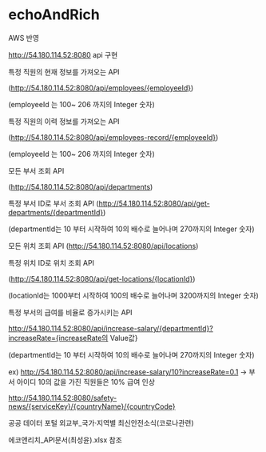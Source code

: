 ﻿# echoAndRich
AWS 반영

http://54.180.114.52:8080
api 구현

특정 직원의 현재 정보를 가져오는 API

(http://54.180.114.52:8080/api/employees/{employeeId})  

(employeeId 는 100~ 206 까지의 Integer 숫자)

특정 직원의 이력 정보를 가져오는 API

(http://54.180.114.52:8080/api/employees-record/{employeeId}) 

(employeeId 는 100~ 206 까지의 Integer 숫자)

모든 부서 조회 API

(http://54.180.114.52:8080/api/departments)

특정 부서 ID로 부서 조회 API
(http://54.180.114.52:8080/api/get-departments/{departmentId}) 

(departmentId는 10 부터 시작하여 10의 배수로 늘어나며 270까지의 Integer 숫자)

모든 위치 조회 API
(http://54.180.114.52:8080/api/locations)

특정 위치 ID로 위치 조회 API

(http://54.180.114.52:8080/api/get-locations/{locationId})

(locationId는 1000부터 시작하여 100의 배수로 늘어나며 3200까지의 Integer 숫자)

특정 부서의 급여를 비율로 증가시키는 API

http://54.180.114.52:8080/api/increase-salary/{departmentId}?increaseRate={increaseRate의 Value값} 

(departmentId는 10 부터 시작하여 10의 배수로 늘어나며 270까지의 Integer 숫자)

ex) http://54.180.114.52:8080/api/increase-salary/10?increaseRate=0.1   -> 부서 아이디 10의 값을 가진 직원들은 10% 급여 인상

http://54.180.114.52:8080/safety-news/{serviceKey}/{countryName}/{countryCode}

공공 데이터 포털 외교부_국가·지역별 최신안전소식(코로나관련)

에코앤리치_API문서(최성윤).xlsx 참조


